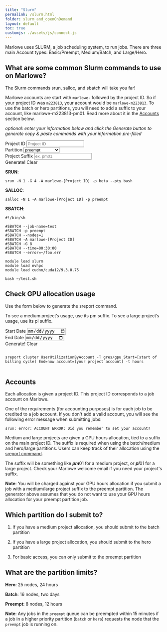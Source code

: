 ```yaml
---
title: "Slurm"
permalink: /slurm.html
folder: slurm_and_openOnDemand
layout: default
toc: true
customjs: ./assets/js/connect.js
---
```


Marlowe uses SLURM, a job scheduling system, to run jobs. There are three main Account types: Basic/Preempt, Medium/Batch, and Large/Hero.

## What are some common Slurm commands to use on Marlowe?

The Slurm commands srun, salloc, and sbatch will take you far!

Marlowe accounts are start with `marlowe-` followed by the project ID. So if your project ID was `m223813`, your account would be `marlowe-m223813`. To use the batch or hero partitions, you will need to add a suffix to your account, like marlowe-m223813-pm01. Read more about it in the [Accounts](#accounts) section below. 

_optional: enter your information below and click the Generate button to generate copy & paste commands with your information pre-filled_

<div class="form-group">
  <div class="form-row align-items-end">
  <div class="col-auto my-1">
    <label for="projectId">Project ID</label>
    <input type="text" class="form-control form-control-lg project-id" name="projectId" id="projectId" placeholder="Project ID" />
  </div>
      <div class="col-auto my-1">
      <label for="partition">Partition</label>
      <select name="partition" id="projectPartition" class = "form-control form-control-lg">
        <option value="preempt">preempt</option>
        <option value="batch">batch (medium)</option>
        <option value="hero">hero (large)</option>
      </select>
    </div>
    <div class="col-auto my-1" id="suffixDiv">
      <label for="endDate">Project Suffix</label>
      <input type="text" class="form-control project-suffix form-control-lg" id="projectIdSuffix" placeholder="ex. pm01" maxlength="4"/>
    </div>
  <div class="col-auto my-1">
<a class="btn btn-info generate gen-btn" id="generateBtn" title="Generate Commands"><i class="fa-solid fa-wand-magic-sparkles"></i> Generate!</a>
    <a class="btn btn-outline-info generate clear-btn" id="clearBtn" title="Clear">Clear</a>
  </div>
</div>
</div>

**SRUN**: 

<div class="form-group form-inline">
<div class="form-row flex-grow-1">
  <div class="col-auto tip-input replace" id="srun" markdown="1" >

`srun -N 1 -G 4 -A marlowe-[Project ID] -p beta --pty bash`

</div>
    <div class="col-auto tip-btn">
      <a class="btn btn-info copy" title="Copy to Clipboard" data-target="srun"><i class="fa-regular fa-clipboard"></i></a>
    </div>
</div>
</div>

**SALLOC**:

<div class="form-group form-inline">
<div class="form-row flex-grow-1">
<div class="col-auto tip-input replace" id="salloc" markdown="1" >

`salloc -N 1 -A marlowe-[Project ID] -p preempt`

</div>
<div class="col-auto tip-btn">
<a class="btn btn-info copy" title="Copy to Clipboard" data-target="salloc"><i class="fa-regular fa-clipboard"></i></a>
</div>
</div>
</div>

**SBATCH**:


<div class="form-group form-inline">
<div class="form-row flex-grow-1">
<div id="sbatch" markdown="1" class="replace col-auto tip-input ">

```
#!/bin/sh

#SBATCH --job-name=test
#SBATCH -p preempt
#SBATCH --nodes=1
#SBATCH -A marlowe-[Project ID]
#SBATCH -G 8
#SBATCH --time=00:30:00
#SBATCH --error=~/foo.err

module load slurm
module load nvhpc
module load cudnn/cuda12/9.3.0.75

bash ~/test.sh
```

</div>
<div class="col-auto tip-btn">
  <a class="btn btn-info copy" title="Copy to Clipboard" data-target="sbatch" data-method="text"><i class="fa-regular fa-clipboard"></i></a>
</div>
</div>
</div>

## Check GPU allocation usage

Use the form below to generate the sreport command.

To see a medium project’s usage, use its pm suffix. To see a large project’s usage, use its pl suffix.

<div class="form-group" id="sreportUtilization">
  <div class="form-row align-items-end">
    <div class="col-auto my-1">
      <label for="startDate">Start Date</label>
      <input type="date" id="startDate" class="form-control date" min="2025-03-01"/>
    </div>
    <div class="col-auto my-1">
      <label for="endDate">End Date</label>
      <input type="date" id="endDate" class="form-control date" />
    </div>
    <div class="col-auto my-1">
    <a class="btn btn-info generate gen-btn" id="generateBtn2" title="Generate Commands"><i class="fa-solid fa-wand-magic-sparkles"></i> Generate!</a>
    <a class="btn btn-outline-info generate clear-btn" id="clearBtn2" title="Clear">Clear</a>
  </div>
  <div class="col-auto tip-btn my-1">
    <a class="btn btn-info copy generate" title="Copy to Clipboard" data-target="utilization" data-method="text"><i class="fa-regular fa-clipboard"></i></a>
  </div>
  </div>
  </div>
  <div id="utilization" markdown="1" class="replace col-auto tip-input ">
<pre style="white-space: pre-wrap;">
<code>
sreport cluster UserUtilizationByAccount -T gres/gpu Start=[start of billing cycle] End=now account=[your project account] -t hours
</code>
</pre>
</div>

## Accounts

Each allocation is given a project ID. This project ID corresponds to a job account on Marlowe.

One of the requirements (for accounting purposes) is for each job to be credited to a job account. If you don't add a valid account, you will see the following error message when submitting jobs:

```
srun: error: ACCOUNT ERROR: Did you remember to set your account?
```

Medium and large projects are given a GPU hours allocation, tied to a suffix on the main project ID. The suffix is required when using the batch/medium and hero/large partitions. Users can keep track of their allocation using the <a href="#sreportUtilization">sreport command</a>.

The suffix will be something like ***pm***01 for a medium project, or ***pl***01 for a large project. Check your Marlowe welcome email if you need your project's suffix.

**Note**: You will be charged against your GPU hours allocation if you submit a job with a medium/large project suffix to the preempt partition. The generator above assumes that you do not want to use your GPU hours allocation for your preempt partition job.


## Which partition do I submit to?

1) If you have a medium project allocation, you should submit to the batch partition

2) If you have a large project allocation, you should submit to the hero partition

3) For basic access, you can only submit to the preempt partition


## What are the partition limits?

**Hero**: 25 nodes, 24 hours

**Batch**: 16 nodes, two days

**Preempt**: 8 nodes, 12 hours

**Note**: Any jobs in the `preempt` queue can be preempted within 15 minutes if a job in a higher priority partition (`batch` or `hero`) requests the node that the `preempt` job is running on.

